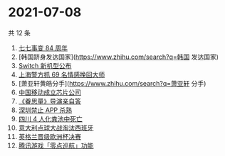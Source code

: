 # 2021-07-08

共 12 条

<!-- BEGIN -->
<!-- 最后更新时间 Thu Jul 08 2021 08:18:17 GMT+0800 (China Standard Time) -->

1. [七七事变 84 周年](https://www.zhihu.com/search?q=七七事变)
2. [韩国跻身发达国家](https://www.zhihu.com/search?q=韩国 发达国家)
3. [Switch 新机型公布](https://www.zhihu.com/search?q=switch)
4. [上海警方抓 69 名情感挽回大师](https://www.zhihu.com/search?q=情感挽回)
5. [萧亚轩黄皓分手](https://www.zhihu.com/search?q=萧亚轩 分手)
6. [中国移动成立芯片公司](https://www.zhihu.com/search?q=中国移动)
7. [《眷思量》导演亲自答](https://www.zhihu.com/search?q=眷思量)
8. [深圳禁止 APP 杀熟](https://www.zhihu.com/search?q=大数据杀熟)
9. [四川 4 人化粪池中死亡](https://www.zhihu.com/search?q=化粪池坠亡)
10. [意大利点球大战淘汰西班牙](https://www.zhihu.com/search?q=意大利队)
11. [英格兰晋级欧洲杯决赛](https://www.zhihu.com/search?q=英格兰队)
12. [腾讯游戏「零点巡航」功能](https://www.zhihu.com/search?q=腾讯游戏)

<!-- END -->
